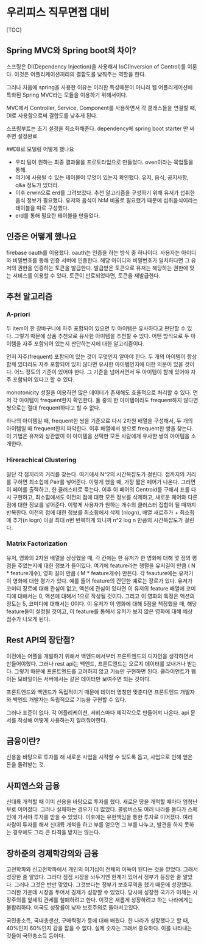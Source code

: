 # 우리피스 직무면접 대비

[TOC]

## Spring MVC와 Spring boot의 차이?

 스프링은 DI(Dependency Injection)을 사용해서 IoC(Inversion of Control)를 이룬다. 이것은 어플리케이션끼리의 결합도를 낮춰주는 역할을 한다.

 그러나 처음에 spring을 사용한 이유는 이러한 특성때문이 아니라 웹 어플리케이션에 특화된 Spring MVC라는 모듈을 이용하기 위해서이다.

 MVC에서 Controller, Service, Component를 사용하면서 각 클래스들을 연결할 때, DI로 사용함으로써 결합도를 낮추게 된다. 

 스프링부트는 초기 설정을 최소화해준다. dependency에 spring boot starter 만 써주면 설정완료.

##DB로 모델링 어떻게 했나요 

 - 우리 팀이 원하는 최종 결과물을 프로토타입으로 만들었다. oven이라는 목업툴을 통해.
- 여기에 사용될 수 있는 테이블이 무엇이 있는지 확인했다. 유저, 음식, 공지사항, q&a 정도가 있더라.
- 이후 erwin으로 erd를 그려보았다. 추천 알고리즘을 구성하기 위해 유저가 섭취한 음식 정보가 필요했다. 유저와 음식이 N:M 비율로 필요했기 때문에 섭취음식이라는 테이블을 따로 구성했다.
- erd를 통해 필요한 테이블을 만들었다.

## 인증은 어떻게 했나요

firebase oauth를 이용했다. oauth는 인증을 하는 방식 중 하나이다. 사용자는 아이디와 비밀번호를 통해 인증 서버에 인증한다. 해당 아이디와 비밀번호가 일치하다면 그 유저의 권한을 인증하는 토큰을 발급한다. 발급받은 토큰으로 유저는 해당하는 권한에 맞는 서비스를 이용할 수 있다. 토큰이 만료되었다면, 토큰을 재발급한다.

## 추천 알고리즘 

### A-priori

 두 item이 한 장바구니에 자주 포함되어 있으면 두 아이템은 유사하다고 판단할 수 있다. 그렇기 때문에 상품 추천으로 유사한 아이템을 추천할 수 있다. 어떤 방식으로 두 아이템을 자주 포함되어 있는지 판단하는지에 대한 알고리즘이다.

 먼저 자주(frequent) 포함되어 있는 것이 무엇인지 알아야 한다. 두 개의 아이템이 항상 함께 있더라도 자주 포함되어 있지 않다면 유사한 아이템인지에 대한 의문이 있을 것이다. 어느 정도의 기준이 있어야 한다. 그 기준을 넘어서면서 두 아이템이 함께 있어야 자주 포함되어 있다고 할 수 있다.

 monotonicity 성질을 이용하면 많은 데이터가 존재해도 효율적으로 처리할 수 있다. 먼저 각 아이템이 frequent한지 확인한다. 둘 중의 한 아이템이라도 frequent하지 않다면 쌍으로는 절대 frequent하다고 할 수 없다.

 하나의 아이템일 때, frequent한 쌍을 기준으로 다시 2차원 배열을 구성해서, 두 개의 아이템일 때 frequent한지 파악한다. 이후 배열에서 쌍으로 frequent한 쌍을 찾는다. 이 기법은 유저와 상관없이 이 아이템을 선택한 모든 사람에게 유사한 쌍의 아이템을 소개한다.

### Hirerachical Clustering

 일단 각 점끼리의 거리를 찾는다. 여기에서 N^2의 시간복잡도가 걸린다. 점까지의 거리를 구하면 최소힙에 Pair를 넣어준다. 이렇게 했을 때, 가장 짧은 페어가 나온다. 그러면 이 페이를 출력하고, 한 클러스터로 묶는다. 이후 이 페어의 Centroid를 구해서 표를 다시 구현하고, 최소힙에서도 이전의 점에 대한 모든 정보를 삭제하고, 새로운 페어와 다른 점에 대한 정보를 넣어준다. 이렇게 사용자가 원하는 개수의 클러스터 집합이 될 때까지 반복한다. 이전의 점에 대한 정보를 최소힙에서 삭제 (nlogn), 배열 새로추가 + 최소힙에 추가(n logn) 이걸 최대 n번 반복하게 되니까 n^2 log n 만큼의 시간복잡도가 걸린다.

### Matrix Factorization

 유저, 영화의 2차원 배열을 상상했을 때, 각 칸에는 한 유저가 한 영화에 대해 몇 점의 평점을 주었는지에 대한 정보가 들어있다. 여기에 feature라는 행렬을 유저길이 만큼 ( N * feature개수), 영화 길이 만큼 ( M * feature개수) 만든다. 각 feauture에는 유저가 이 영화에 대한 평가가 있다. 예를 들어 feature의 간단한 예로는 장르가 있다. 유저가 코미디 장르에 대해 관심이 없고, 액션에 관심이 있다면 이 유저의 feature 배열에 코미디에 대해서는 0, 액션에 대해서 1으로 작성될 것이다. 그리고 이 영화의 특징은 액션의 정도는 5, 코미디에 대해서는 0이다. 이 유저가 이 영화에 대해 5점을 책정했을 때, 해당 feature들이 설정될 것이고, 이 feature를 통해서 유저가 보지 않은 영화에 대해 예상 점수가 나오게 된다.

## Rest API의 장단점?

  이전에는 어플을 개발하기 위해서 백엔드에서부터 프론트엔드의 디자인을 생각하면서 만들어야했다. 그러나 rest api는 백엔드, 프론트엔드는 오로지 데이터를 보내거나 받는다. 그렇기 때문에 프론트엔드를 고려하지 않고 기능만 구현하면 된다. 클라이언트가 웹이든 모바일이든 서버에서는 같은 데이터만 보여주면 되는 것이다.

 프론트엔드와 백엔드가 독립적이기 때문에 데이터 명칭만 맞춘다면 프론트엔드 개발자와 백엔드 개발자는 독립적으로 기능을 구현할 수 있다.

 그러나 표준이 없다. 각 어플리케이션, 서비스마다 제각각으로 만들어져 나온다. api 문서를 작성해 어떻게 사용하는지 알려줘야한다.

## 금융이란?

 신용을 바탕으로 투자를 해 새로운 사업을 시작할 수 있도록 돕고, 사업으로 인해 얻은 돈을 돌려받는 것.  

## 사피엔스와 금융

 신대륙 개척할 때 이미 신용을 바탕으로 투자를 했다. 새로운 땅을 개척할 때마다 엄청난 부로 이어졌다. 그러나 실패하는 경우가 더 많았다. 콜럼버스도 여러 나라를 돌다가 스페인에 가서야 투자를 받을 수 있었다. 이후에는 유한책임을 통한 투자로 이어졌다. 여러 사람이 투자를 해서 신대륙 개척을 하고 부를 얻으면 그 부를 나누고, 발견을 하지 못하는 경우에도 그리 큰 타격을 받지는 않는다. 

## 장하준의 경제학강의와 금융

 고전학파와 신고전학파에서 개인의 이기심이 전체의 이득이 된다는 것을 믿었다. 그래서 성장한 줄 알았다. 그러다 점점 시장을 놔두기엔 한계가 있어서 정부가 등장한 줄 알았다. 그러나 그것은 반만 맞았다. 그것보다는 정부가 보호무역을 했기 때문에 성장했다.  그러한 가운데 시장을 두어서 경제가 성장할 수 있었다. 당시에 성장한 국가가 이제는 시장주의를 앞세워 관세를 철폐하려고 한다. 이것은 새롭게 성장하려고 하는 나라에게는 불합리하다. 미국도 성장률이 낮자 보호주의로 돌아서고있다.

 국민총소득, 국내총샌산, 구매력평가 등에 대해 배웠다. 한 나라가 성장했다고 할 때, 40%인지 60%인지 감을 잡을 수 없다. 실제 숫자는 그래서 중요하다. 이를 나타내는 것들이 국민총소득 등이다. 